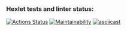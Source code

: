 ### Hexlet tests and linter status:
[![Actions Status](https://github.com/alenavino/python-project-49/actions/workflows/hexlet-check.yml/badge.svg)](https://github.com/alenavino/python-project-49/actions)
[![Maintainability](https://api.codeclimate.com/v1/badges/4d10cc6038795426135c/maintainability)](https://codeclimate.com/github/alenavino/python-project-49/maintainability)
[![asciicast](https://asciinema.org/a/nk2MNfZuOaZvPToAe7noH0pAb.svg)](https://asciinema.org/a/nk2MNfZuOaZvPToAe7noH0pAb)